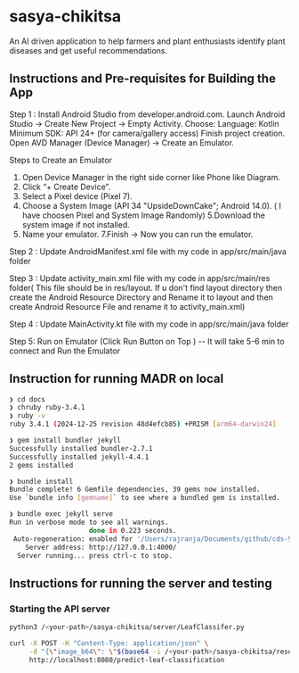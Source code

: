 # sasya-chikitsa
An AI driven application to help farmers and plant enthusiasts identify plant diseases and get useful recommendations.


## Instructions and Pre-requisites for Building the App
Step 1 : Install Android Studio from developer.android.com.
Launch Android Studio → Create New Project → Empty Activity.
Choose:
Language: Kotlin
Minimum SDK: API 24+ (for camera/gallery access)
Finish project creation.
Open AVD Manager (Device Manager) → Create an Emulator.

 Steps to Create an Emulator
 1. Open Device Manager in the right side corner like Phone like Diagram.
 2. Click “+ Create Device”.
 3. Select a Pixel device (Pixel 7). 
 4. Choose a System Image (API 34 "UpsideDownCake"; Android 14.0). ( I have choosen Pixel and System Image Randomly)
 5.Download the system image if not installed.
 6. Name your emulator.
 7.Finish → Now you can run the emulator.


Step 2 : Update AndroidManifest.xml file with my code in app/src/main/java folder

Step 3 : Update activity_main.xml file with my code in app/src/main/res folder( This file should be in res/layout. If u don't find layout directory then create the Android Resource Directory and Rename it to layout and then create Android Resource File and rename it to activity_main.xml) 

Step 4 : Update MainActivity.kt file with my code in app/src/main/java folder

Step 5: Run on Emulator (Click Run Button on Top ) -- It will take 5-6 min to connect and Run the Emulator


## Instruction for running MADR on local

```bash
❯ cd docs
❯ chruby ruby-3.4.1
❯ ruby -v
ruby 3.4.1 (2024-12-25 revision 48d4efcb85) +PRISM [arm64-darwin24]

❯ gem install bundler jekyll
Successfully installed bundler-2.7.1
Successfully installed jekyll-4.4.1
2 gems installed

❯ bundle install
Bundle complete! 6 Gemfile dependencies, 39 gems now installed.
Use `bundle info [gemname]` to see where a bundled gem is installed.

❯ bundle exec jekyll serve
Run in verbose mode to see all warnings.
                    done in 0.223 seconds.
 Auto-regeneration: enabled for '/Users/rajranja/Documents/github/cds-9-group-6/sasya-chikitsa/docs'
    Server address: http://127.0.0.1:4000/
  Server running... press ctrl-c to stop.

```

## Instructions for running the server and testing

### Starting the API server
```bash
python3 /<your-path>/sasya-chikitsa/server/LeafClassifer.py 
```

```bash
curl -X POST -H "Content-Type: application/json" \
     -d "{\"image_b64\": \"$(base64 -i /<your-path>/sasya-chikitsa/resources/images_for_test/leaf_with_spotting.jpg | tr -d '\n')\"}" \
     http://localhost:8080/predict-leaf-classification
```
